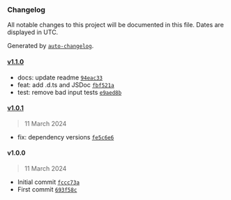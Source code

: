 ### Changelog

All notable changes to this project will be documented in this file. Dates are displayed in UTC.

Generated by [`auto-changelog`](https://github.com/CookPete/auto-changelog).

#### [v1.1.0](https://github.com/ChrisCodesThings/color-looks-like-rgba/compare/v1.0.1...v1.1.0)

- docs: update readme [`94eac33`](https://github.com/ChrisCodesThings/color-looks-like-rgba/commit/94eac33c94493e617964c2d25c4fe10de2a2d8a1)
- feat: add .d.ts and JSDoc [`fbf521a`](https://github.com/ChrisCodesThings/color-looks-like-rgba/commit/fbf521a37474a8ce17166df5346e2fcc779828b5)
- test: remove bad input tests [`e9aed8b`](https://github.com/ChrisCodesThings/color-looks-like-rgba/commit/e9aed8bbf1beca1a30503bff110164e346a8771c)

#### [v1.0.1](https://github.com/ChrisCodesThings/color-looks-like-rgba/compare/v1.0.0...v1.0.1)

> 11 March 2024

- fix: dependency versions [`fe5c6e6`](https://github.com/ChrisCodesThings/color-looks-like-rgba/commit/fe5c6e6420aebfeaa4046be4817a99b1d0a429c7)

#### v1.0.0

> 11 March 2024

- Initial commit [`fccc73a`](https://github.com/ChrisCodesThings/color-looks-like-rgba/commit/fccc73ae0cd174a6bcb371e052d3103bc5e10d0f)
- First commit [`693f58c`](https://github.com/ChrisCodesThings/color-looks-like-rgba/commit/693f58cca370154b234cca99824951fe883b1911)
